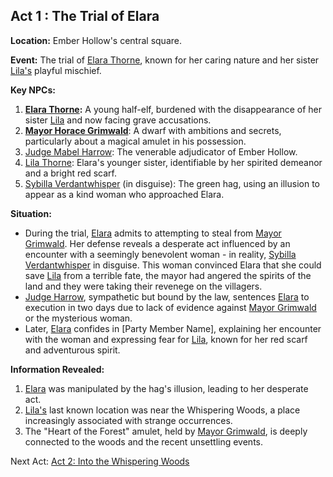 ## Act 1 : The Trial of Elara

**Location:** Ember Hollow's central square.

**Event:** The trial of [Elara Thorne](./NPCs/Elara_Thorne.md), known for her caring nature and her sister [Lila's](./NPCs/Lila_Thorne.md) playful mischief.

**Key NPCs:**

1. **[Elara Thorne](./NPCs/Elara_Thorne.md):** A young half-elf, burdened with the disappearance of her sister [Lila](./NPCs/Lila_Thorne.md) and now facing grave accusations.
2. **[Mayor Horace Grimwald](./NPCs/Horace_Grimwald.md)**: A dwarf with ambitions and secrets, particularly about a magical amulet in his possession.
3. [Judge Mabel Harrow](./NPCs/Mabel_Harrow.md): The venerable adjudicator of Ember Hollow.
4. [Lila Thorne](./NPCs/Lila_Thorne.md): Elara's younger sister, identifiable by her spirited demeanor and a bright red scarf.
5. [Sybilla Verdantwhisper](./NPCs/Sybilla_Verdantwhisper.md) (in disguise): The green hag, using an illusion to appear as a kind woman who approached Elara.

**Situation:**

- During the trial, [Elara](./NPCs/Elara_Thorne.md) admits to attempting to steal from [Mayor Grimwald](./NPCs/Horace_Grimwald.md). Her defense reveals a desperate act influenced by an encounter with a seemingly benevolent woman - in reality, [Sybilla Verdantwhisper](./NPCs/Sybilla_Verdantwhisper.md) in disguise. This woman convinced Elara that she could save [Lila](./NPCs/Lila_Thorne.md) from a terrible fate, the mayor had angered the spirits of the land and they were taking their revenege on the villagers.
- [Judge Harrow](./NPCs/Mabel_Harrow.md), sympathetic but bound by the law, sentences [Elara](./NPCs/Elara_Thorne.md) to execution in two days due to lack of evidence against [Mayor Grimwald](./NPCs/Horace_Grimwald.md) or the mysterious woman.
- Later, [Elara](./NPCs/Elara_Thorne.md) confides in [Party Member Name], explaining her encounter with the woman and expressing fear for [Lila](./NPCs/Lila_Thorne.md), known for her red scarf and adventurous spirit.

**Information Revealed:**

1. [Elara](./NPCs/Elara_Thorne.md) was manipulated by the hag's illusion, leading to her desperate act.
2. [Lila's](./NPCs/Lila_Thorne.md) last known location was near the Whispering Woods, a place increasingly associated with strange occurrences.
3. The "Heart of the Forest" amulet, held by [Mayor Grimwald](./NPCs/Horace_Grimwald.md), is deeply connected to the woods and the recent unsettling events.

Next Act: [Act 2: Into the Whispering Woods](./Act_2_Into_the_Whispering_Woods.md)
